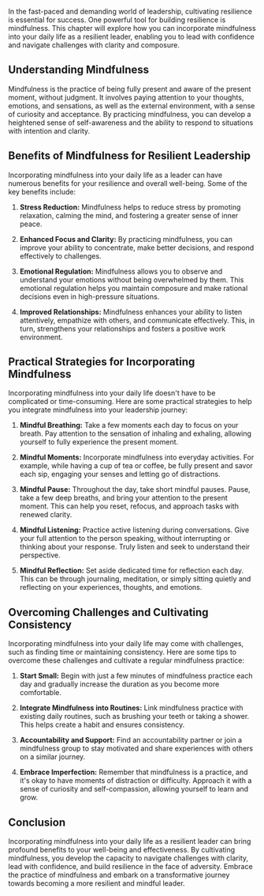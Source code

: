 
In the fast-paced and demanding world of leadership, cultivating resilience is essential for success. One powerful tool for building resilience is mindfulness. This chapter will explore how you can incorporate mindfulness into your daily life as a resilient leader, enabling you to lead with confidence and navigate challenges with clarity and composure.

## Understanding Mindfulness

Mindfulness is the practice of being fully present and aware of the present moment, without judgment. It involves paying attention to your thoughts, emotions, and sensations, as well as the external environment, with a sense of curiosity and acceptance. By practicing mindfulness, you can develop a heightened sense of self-awareness and the ability to respond to situations with intention and clarity.

## Benefits of Mindfulness for Resilient Leadership

Incorporating mindfulness into your daily life as a leader can have numerous benefits for your resilience and overall well-being. Some of the key benefits include:

1. **Stress Reduction:** Mindfulness helps to reduce stress by promoting relaxation, calming the mind, and fostering a greater sense of inner peace.
    
2. **Enhanced Focus and Clarity:** By practicing mindfulness, you can improve your ability to concentrate, make better decisions, and respond effectively to challenges.
    
3. **Emotional Regulation:** Mindfulness allows you to observe and understand your emotions without being overwhelmed by them. This emotional regulation helps you maintain composure and make rational decisions even in high-pressure situations.
    
4. **Improved Relationships:** Mindfulness enhances your ability to listen attentively, empathize with others, and communicate effectively. This, in turn, strengthens your relationships and fosters a positive work environment.
    

## Practical Strategies for Incorporating Mindfulness

Incorporating mindfulness into your daily life doesn't have to be complicated or time-consuming. Here are some practical strategies to help you integrate mindfulness into your leadership journey:

1. **Mindful Breathing:** Take a few moments each day to focus on your breath. Pay attention to the sensation of inhaling and exhaling, allowing yourself to fully experience the present moment.
    
2. **Mindful Moments:** Incorporate mindfulness into everyday activities. For example, while having a cup of tea or coffee, be fully present and savor each sip, engaging your senses and letting go of distractions.
    
3. **Mindful Pause:** Throughout the day, take short mindful pauses. Pause, take a few deep breaths, and bring your attention to the present moment. This can help you reset, refocus, and approach tasks with renewed clarity.
    
4. **Mindful Listening:** Practice active listening during conversations. Give your full attention to the person speaking, without interrupting or thinking about your response. Truly listen and seek to understand their perspective.
    
5. **Mindful Reflection:** Set aside dedicated time for reflection each day. This can be through journaling, meditation, or simply sitting quietly and reflecting on your experiences, thoughts, and emotions.
    

## Overcoming Challenges and Cultivating Consistency

Incorporating mindfulness into your daily life may come with challenges, such as finding time or maintaining consistency. Here are some tips to overcome these challenges and cultivate a regular mindfulness practice:

1. **Start Small:** Begin with just a few minutes of mindfulness practice each day and gradually increase the duration as you become more comfortable.
    
2. **Integrate Mindfulness into Routines:** Link mindfulness practice with existing daily routines, such as brushing your teeth or taking a shower. This helps create a habit and ensures consistency.
    
3. **Accountability and Support:** Find an accountability partner or join a mindfulness group to stay motivated and share experiences with others on a similar journey.
    
4. **Embrace Imperfection:** Remember that mindfulness is a practice, and it's okay to have moments of distraction or difficulty. Approach it with a sense of curiosity and self-compassion, allowing yourself to learn and grow.
    

## Conclusion

Incorporating mindfulness into your daily life as a resilient leader can bring profound benefits to your well-being and effectiveness. By cultivating mindfulness, you develop the capacity to navigate challenges with clarity, lead with confidence, and build resilience in the face of adversity. Embrace the practice of mindfulness and embark on a transformative journey towards becoming a more resilient and mindful leader.
